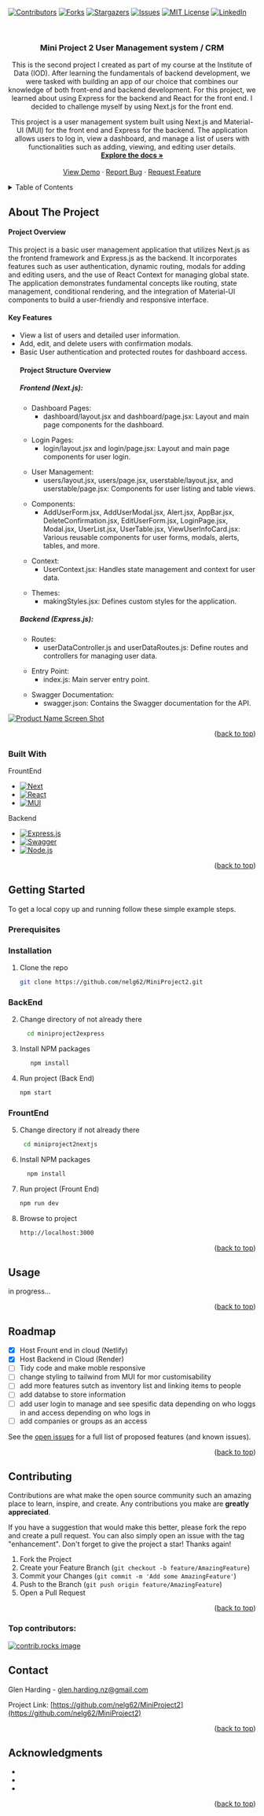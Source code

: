 <a id="readme-top"></a>

[![Contributors][contributors-shield]][contributors-url]
[![Forks][forks-shield]][forks-url]
[![Stargazers][stars-shield]][stars-url]
[![Issues][issues-shield]][issues-url]
[![MIT License][license-shield]][license-url]
[![LinkedIn][linkedin-shield]][linkedin-url]

<!-- PROJECT LOGO -->
<br />
<div align="center">
  <a href="https://github.com/nelg62/MiniProject2">
    <!-- <img src="images/logo.png" alt="Logo" width="80" height="80"> -->
  </a>

<h3 align="center">Mini Project 2 User Management system / CRM</h3>

  <p align="center">
   This is the second project I created as part of my course at the Institute of Data (IOD). After learning the fundamentals of backend development, we were tasked with building an app of our choice that combines our knowledge of both front-end and backend development. For this project, we learned about using Express for the backend and React for the front end. I decided to challenge myself by using Next.js for the front end.

This project is a user management system built using Next.js and Material-UI (MUI) for the front end and Express for the backend. The application allows users to log in, view a dashboard, and manage a list of users with functionalities such as adding, viewing, and editing user details.
<br />
<a href="https://github.com/nelg62/MiniProject2"><strong>Explore the docs »</strong></a>
<br />
<br />
<a href="https://github.com/nelg62/MiniProject2">View Demo</a>
·
<a href="https://github.com/nelg62/MiniProject2/issues/new?labels=bug&template=bug-report---.md">Report Bug</a>
·
<a href="https://github.com/nelg62/MiniProject2/issues/new?labels=enhancement&template=feature-request---.md">Request Feature</a>

  </p>
</div>

<!-- TABLE OF CONTENTS -->
<details>
  <summary>Table of Contents</summary>
  <ol>
    <li>
      <a href="#about-the-project">About The Project</a>
      <ul>
        <li><a href="#built-with">Built With</a></li>
      </ul>
    </li>
    <li>
      <a href="#getting-started">Getting Started</a>
      <ul>
        <li><a href="#prerequisites">Prerequisites</a></li>
        <li><a href="#installation">Installation</a></li>
      </ul>
    </li>
    <li><a href="#usage">Usage</a></li>
    <li><a href="#roadmap">Roadmap</a></li>
    <li><a href="#contributing">Contributing</a></li>
    <li><a href="#license">License</a></li>
    <li><a href="#contact">Contact</a></li>
    <li><a href="#acknowledgments">Acknowledgments</a></li>
  </ol>
</details>

<!-- ABOUT THE PROJECT -->

## About The Project

<h4>Project Overview</h4>
This project is a basic user management application that utilizes Next.js as the frontend framework and Express.js as the backend. It incorporates features such as user authentication, dynamic routing, modals for adding and editing users, and the use of React Context for managing global state. The application demonstrates fundamental concepts like routing, state management, conditional rendering, and the integration of Material-UI components to build a user-friendly and responsive interface.

<h4>Key Features</h4>
<ul>
<li>View a list of users and detailed user information.</li>
<li>Add, edit, and delete users with confirmation modals.</li>
<li>Basic User authentication and protected routes for dashboard access.</li>

<h4>Project Structure Overview</h4>
<h5>Frontend (Next.js):</h5>
<ul>
<li>Dashboard Pages:
<ul>
<li>
dashboard/layout.jsx and dashboard/page.jsx: Layout and main page components for the dashboard.
</li>
</ul>
</li>
</ul>

<ul>
<li>Login Pages:
<ul>
<li>
login/layout.jsx and login/page.jsx: Layout and main page components for user login.
</li>
</ul>
</li>
</ul>

<ul>
<li>User Management:
<ul>
<li>
users/layout.jsx, users/page.jsx, userstable/layout.jsx, and userstable/page.jsx: Components for user listing and table views.
</li>
</ul>
</li>
</ul>

<ul>
<li>Components:
<ul>
<li>
AddUserForm.jsx, AddUserModal.jsx, Alert.jsx, AppBar.jsx, DeleteConfirmation.jsx, EditUserForm.jsx, LoginPage.jsx, Modal.jsx, UserList.jsx, UserTable.jsx, ViewUserInfoCard.jsx: Various reusable components for user forms, modals, alerts, tables, and more.
</li>
</ul>
</li>
</ul>

<ul>
<li>Context:
<ul>
<li>
UserContext.jsx: Handles state management and context for user data.
</li>
</ul>
</li>
</ul>

<ul>
<li>Themes:
<ul>
<li>
makingStyles.jsx: Defines custom styles for the application.
</li>
</ul>
</li>
</ul>

<h5>Backend (Express.js):</h5>

<ul>
<li>Routes:
<ul>
<li>
userDataController.js and userDataRoutes.js: Define routes and controllers for managing user data.
</li>
</ul>
</li>
</ul>

<ul>
<li>Entry Point:
<ul>
<li>
index.js: Main server entry point.
</li>
</ul>
</li>
</ul>

<ul>
<li>Swagger Documentation:
<ul>
<li>
swagger.json: Contains the Swagger documentation for the API.
</li>
</ul>
</li>
</ul>

<!-- <li>Responsive design to work seamlessly on various devices.</li> -->
</ul>

[![Product Name Screen Shot][product-screenshot]](https://miniproject2glenharding.netlify.app)

<p align="right">(<a href="#readme-top">back to top</a>)</p>

### Built With

FrountEnd

- [![Next][Next.js]][Next-url]
- [![React][React.js]][React-url]
- [![MUI][mui-shield]][mui-url]

Backend

- [![Express.js][ExpressJs-shield]][ExpressJs-url]
- [![Swagger][Swagger-shield]][Swagger-url]
- [![Node.js][NodeJs-shield]][NodeJs-url]

<p align="right">(<a href="#readme-top">back to top</a>)</p>

<!-- GETTING STARTED -->

## Getting Started

To get a local copy up and running follow these simple example steps.

### Prerequisites

### Installation

1. Clone the repo

   ```sh
   git clone https://github.com/nelg62/MiniProject2.git
   ```

<h3>BackEnd</h3>

2. Change directory of not already there

   ```sh
     cd miniproject2express
   ```

3. Install NPM packages

   ```sh
      npm install
   ```

4. Run project (Back End)

   ```sh
   npm start
   ```

<h3>FrountEnd</h3>

5. Change directory if not already there

   ```sh
    cd miniproject2nextjs
   ```

6. Install NPM packages

   ```sh
     npm install
   ```

7. Run project (Frount End)
   ```sh
   npm run dev
   ```
8. Browse to project
   ```sh
   http://localhost:3000
   ```

<p align="right">(<a href="#readme-top">back to top</a>)</p>

<!-- USAGE EXAMPLES -->

## Usage

in progress...

<!-- Use this space to show useful examples of how a project can be used. Additional screenshots, code examples and demos work well in this space. You may also link to more resources.

_For more examples, please refer to the [Documentation](https://example.com)_ -->

<p align="right">(<a href="#readme-top">back to top</a>)</p>

<!-- ROADMAP -->

## Roadmap

- [x] Host Frount end in cloud (Netlify)
- [x] Host Backend in Cloud (Render)
- [ ] Tidy code and make moble responsive
- [ ] change styling to tailwind from MUI for mor customisability
- [ ] add more features sutch as inventory list and linking items to people
- [ ] add databse to store information
- [ ] add user login to manage and see spesific data depending on who loggs in and access depending on who logs in
- [ ] add companies or groups as an access

See the [open issues](https://github.com/nelg62/MiniProject2/issues) for a full list of proposed features (and known issues).

<p align="right">(<a href="#readme-top">back to top</a>)</p>

<!-- CONTRIBUTING -->

## Contributing

Contributions are what make the open source community such an amazing place to learn, inspire, and create. Any contributions you make are **greatly appreciated**.

If you have a suggestion that would make this better, please fork the repo and create a pull request. You can also simply open an issue with the tag "enhancement".
Don't forget to give the project a star! Thanks again!

1. Fork the Project
2. Create your Feature Branch (`git checkout -b feature/AmazingFeature`)
3. Commit your Changes (`git commit -m 'Add some AmazingFeature'`)
4. Push to the Branch (`git push origin feature/AmazingFeature`)
5. Open a Pull Request

<p align="right">(<a href="#readme-top">back to top</a>)</p>

### Top contributors:

<a href="https://github.com/nelg62/MiniProject2/graphs/contributors">
  <img src="https://contrib.rocks/image?repo=nelg62/MiniProject2" alt="contrib.rocks image" />
</a>

<!-- LICENSE -->

<!-- ## License

Distributed under the MIT License. See `LICENSE.txt` for more information.

<p align="right">(<a href="#readme-top">back to top</a>)</p> -->

<!-- CONTACT -->

## Contact

Glen Harding - glen.harding.nz@gmail.com

Project Link: [https://github.com/nelg62/MiniProject2](https://github.com/nelg62/MiniProject2)

<p align="right">(<a href="#readme-top">back to top</a>)</p>

<!-- ACKNOWLEDGMENTS -->

## Acknowledgments

- []()
- []()
- []()

<p align="right">(<a href="#readme-top">back to top</a>)</p>

<!-- MARKDOWN LINKS & IMAGES -->
<!-- https://www.markdownguide.org/basic-syntax/#reference-style-links -->

[contributors-shield]: https://img.shields.io/github/contributors/nelg62/MiniProject2.svg?style=for-the-badge
[contributors-url]: https://github.com/nelg62/MiniProject2/graphs/contributors
[forks-shield]: https://img.shields.io/github/forks/nelg62/MiniProject2.svg?style=for-the-badge
[forks-url]: https://github.com/nelg62/MiniProject2/network/members
[stars-shield]: https://img.shields.io/github/stars/nelg62/MiniProject2.svg?style=for-the-badge
[stars-url]: https://github.com/nelg62/MiniProject2/stargazers
[issues-shield]: https://img.shields.io/github/issues/nelg62/MiniProject2.svg?style=for-the-badge
[issues-url]: https://github.com/nelg62/MiniProject2/issues
[license-shield]: https://img.shields.io/github/license/nelg62/MiniProject2.svg?style=for-the-badge
[license-url]: https://github.com/nelg62/MiniProject2/blob/master/LICENSE.txt
[linkedin-shield]: https://img.shields.io/badge/-LinkedIn-black.svg?style=for-the-badge&logo=linkedin&colorB=555
[linkedin-url]: https://linkedin.com/in/glen-harding-5a1317114
[product-screenshot]: /miniproject2nextjs/public/MiniProject2picture.png
[Next.js]: https://img.shields.io/badge/next.js-000000?style=for-the-badge&logo=nextdotjs&logoColor=white
[Next-url]: https://nextjs.org/
[React.js]: https://img.shields.io/badge/React-20232A?style=for-the-badge&logo=react&logoColor=61DAFB
[React-url]: https://reactjs.org/
[Vue.js]: https://img.shields.io/badge/Vue.js-35495E?style=for-the-badge&logo=vuedotjs&logoColor=4FC08D
[Vue-url]: https://vuejs.org/
[Angular.io]: https://img.shields.io/badge/Angular-DD0031?style=for-the-badge&logo=angular&logoColor=white
[Angular-url]: https://angular.io/
[Svelte.dev]: https://img.shields.io/badge/Svelte-4A4A55?style=for-the-badge&logo=svelte&logoColor=FF3E00
[Svelte-url]: https://svelte.dev/
[Laravel.com]: https://img.shields.io/badge/Laravel-FF2D20?style=for-the-badge&logo=laravel&logoColor=white
[Laravel-url]: https://laravel.com
[Bootstrap.com]: https://img.shields.io/badge/Bootstrap-563D7C?style=for-the-badge&logo=bootstrap&logoColor=white
[Bootstrap-url]: https://getbootstrap.com
[JQuery.com]: https://img.shields.io/badge/jQuery-0769AD?style=for-the-badge&logo=jquery&logoColor=white
[JQuery-url]: https://jquery.com
[mui-url]: https://mui.com/
[mui-shield]: https://img.shields.io/badge/mui-06B6D4?style=for-the-badge&logo=mui&logoColor=white
[ExpressJs-url]: https://expressjs.com/
[ExpressJs-shield]: https://img.shields.io/badge/Express.js-000000?style=for-the-badge&logo=express&logoColor=white
[Swagger-shield]: https://img.shields.io/badge/Swagger-85EA2D?style=for-the-badge&logo=swagger&logoColor=black
[Swagger-url]: https://swagger.io/
[NodeJs-shield]: https://img.shields.io/badge/Node.js-339933?style=for-the-badge&logo=node.js&logoColor=white
[NodeJs-url]: https://nodejs.org/
